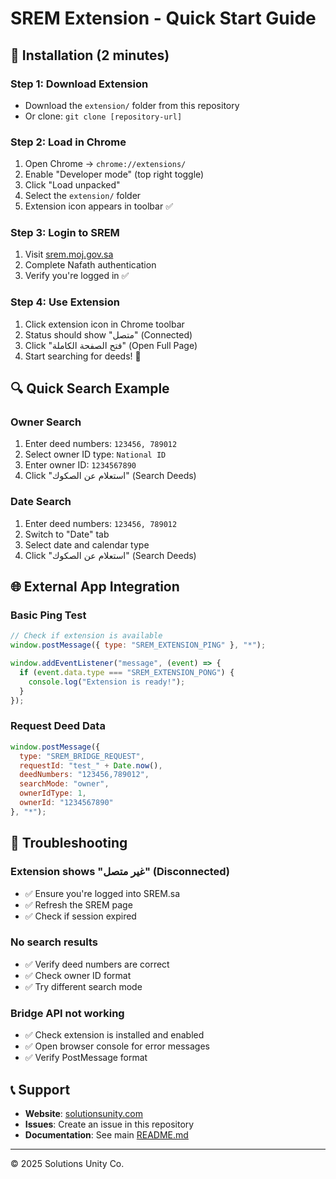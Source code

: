 # SREM Extension - Quick Start Guide

## 🚀 Installation (2 minutes)

### Step 1: Download Extension
- Download the `extension/` folder from this repository
- Or clone: `git clone [repository-url]`

### Step 2: Load in Chrome
1. Open Chrome → `chrome://extensions/`
2. Enable "Developer mode" (top right toggle)
3. Click "Load unpacked"
4. Select the `extension/` folder
5. Extension icon appears in toolbar ✅

### Step 3: Login to SREM
1. Visit [srem.moj.gov.sa](https://srem.moj.gov.sa)
2. Complete Nafath authentication
3. Verify you're logged in ✅

### Step 4: Use Extension
1. Click extension icon in Chrome toolbar
2. Status should show "متصل" (Connected)
3. Click "فتح الصفحة الكاملة" (Open Full Page)
4. Start searching for deeds! 🎉

## 🔍 Quick Search Example

### Owner Search
1. Enter deed numbers: `123456, 789012`
2. Select owner ID type: `National ID`
3. Enter owner ID: `1234567890`
4. Click "استعلام عن الصكوك" (Search Deeds)

### Date Search
1. Enter deed numbers: `123456, 789012`
2. Switch to "Date" tab
3. Select date and calendar type
4. Click "استعلام عن الصكوك" (Search Deeds)

## 🌐 External App Integration

### Basic Ping Test
```javascript
// Check if extension is available
window.postMessage({ type: "SREM_EXTENSION_PING" }, "*");

window.addEventListener("message", (event) => {
  if (event.data.type === "SREM_EXTENSION_PONG") {
    console.log("Extension is ready!");
  }
});
```

### Request Deed Data
```javascript
window.postMessage({
  type: "SREM_BRIDGE_REQUEST",
  requestId: "test_" + Date.now(),
  deedNumbers: "123456,789012",
  searchMode: "owner",
  ownerIdType: 1,
  ownerId: "1234567890"
}, "*");
```

## 🔧 Troubleshooting

### Extension shows "غير متصل" (Disconnected)
- ✅ Ensure you're logged into SREM.sa
- ✅ Refresh the SREM page
- ✅ Check if session expired

### No search results
- ✅ Verify deed numbers are correct
- ✅ Check owner ID format
- ✅ Try different search mode

### Bridge API not working
- ✅ Check extension is installed and enabled
- ✅ Open browser console for error messages
- ✅ Verify PostMessage format

## 📞 Support

- **Website**: [solutionsunity.com](https://solutionsunity.com)
- **Issues**: Create an issue in this repository
- **Documentation**: See main [README.md](../README.md)

---

© 2025 Solutions Unity Co.
